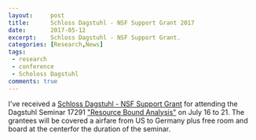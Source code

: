 ```yaml
---
layout:     post
title:      Schloss Dagstuhl - NSF Support Grant 2017 
date:       2017-05-12
excerpt:    Schloss Dagstuhl - NSF Support Grant.
categories: [Research,News]
tags:
 - research
 - conference
 - Scholoss Dagstuhl
comments: true
---
```


I've received a [Schloss Dagstuhl - NSF Support Grant][1] for attending the Dagstuhl Seminar 17291 ["Resource Bound Analysis"][2] on July 16 to 21. The grantees will be covered a airfare from US to Germany plus free room and board at the centerfor the duration of the seminar.

[1]: http://www.dagstuhl.de/programm/dagstuhl-seminare/grants
[2]: http://www.dagstuhl.de/en/program/calendar/semhp/?semnr=17291
